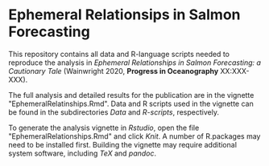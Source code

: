 # Ephemeral Relationsips in Salmon Forecasting

This repository contains all data and R-language scripts needed to reproduce the 
analysis in _Ephemeral Relationships in Salmon Forecasting: a Cautionary Tale_ (Wainwright 2020, **Progress in Oceanography** XX:XXX-XXX).

The full analysis and detailed results for the publication are in the vignette
"EphemeralRelatinships.Rmd". Data and R scripts used in the vignette can 
be found in the subdirectories _Data_ and _R-scripts_, respectively.

To generate the analysis vignette in _Rstudio_, open the file
"EphemeralRelationships.Rmd" and click _Knit_. A number of R.packages may 
need to be installed first. Building the vignette may require additional 
system software, including _TeX_ and _pandoc_.
